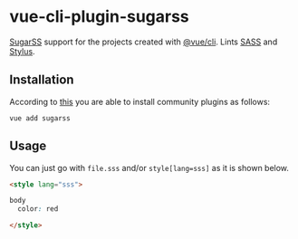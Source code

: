 # vue-cli-plugin-sugarss

[SugarSS](https://github.com/postcss/sugarss) support for the projects created with [@vue/cli](https://github.com/vuejs/vue-cli). Lints [SASS](https://github.com/sass/sass) and [Stylus](https://github.com/stylus/stylus).

## Installation

According to [this](https://cli.vuejs.org/guide/plugins-and-presets.html#installing-plugins-in-an-existing-project) you are able to install community plugins as follows:

```shell
vue add sugarss
```

## Usage

You can just go with `file.sss` and/or `style[lang=sss]` as it is shown below.

```html
<style lang="sss">

body
  color: red

</style>
```
